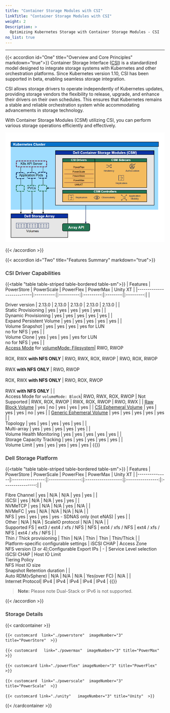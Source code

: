 ```yaml
---
title: "Container Storage Modules with CSI"
linkTitle: "Container Storage Modules with CSI"
weight: 2
Description: >
  Optimizing Kubernetes Storage with Container Storage Modules - CSI
no_list: true
---
```


<hr> 
<style> 
h2{
  font-weight:600;
}
h3{
  font-weight:500;
} 
.mycontent{
margin-bottom:20px;
}
</style>

{{< accordion id="One" title="Overview and Core Principles" markdown="true">}} 
Container Storage Interface ([CSI](https://kubernetes-csi.github.io/docs/)) is a standardized model designed to integrate storage systems with Kubernetes and other orchestration platforms. Since Kubernetes version 1.10, CSI has been supported in beta, enabling seamless storage integration.

CSI allows storage drivers to operate independently of Kubernetes updates, providing storage vendors the flexibility to release, upgrade, and enhance their drivers on their own schedules. This ensures that Kubernetes remains a stable and reliable orchestration system while accommodating advancements in storage technology.

With Container Storage Modules (CSM) utilizing CSI, you can perform various storage operations efficiently and effectively.

<img src="./csm_arc.png" alt="CSM Architecture"></img> 

{{< /accordion >}} 

{{< accordion id="Two" title="Features Summary" markdown="true">}} 

### CSI Driver Capabilities
{{<table "table table-striped table-bordered table-sm">}}
| Features                 | PowerStore | PowerScale | PowerFlex | PowerMax | Unity XT  |
|--------------------------|:----------:|:----------:|:---------:|:--------:|:---------:|
| <div style="text-align: left"> Driver version       | 2.13.0     | 2.13.0     | 2.13.0    | 2.13.0   | 2.13.0    |
| <div style="text-align: left"> Static Provisioning      | yes        | yes        | yes       | yes      | yes       |
| <div style="text-align: left"> Dynamic Provisioning     | yes        | yes        | yes       | yes      | yes       |
| <div style="text-align: left"> Expand Persistent Volume | yes        | yes        | yes       | yes      | yes       |
| <div style="text-align: left"> Volume Snapshot    | yes        | yes        | yes       | yes for LUN<br>no for NFS | yes       |
| <div style="text-align: left"> Volume Clone | yes        | yes        | yes       | yes for LUN<br>no for NFS | yes       |
| <div style="text-align: left"> [Access Mode](https://kubernetes.io/docs/concepts/storage/persistent-volumes/#access-modes) for [volumeMode: Filesystem](https://kubernetes.io/docs/concepts/storage/persistent-volumes/#volume-mode)| RWO, RWOP<br><br>ROX, RWX **with NFS ONLY** | RWO, RWX, ROX, RWOP | RWO, ROX, RWOP<br><br>RWX  **with NFS ONLY** | RWO, RWOP<br><br>ROX, RWX **with NFS ONLY** | RWO, ROX, RWOP<br><br>RWX  **with NFS ONLY** |
| <div style="text-align: left"> Access Mode for `volumeMode: Block`| RWO, RWX, ROX, RWOP | Not Supported | RWX, ROX, RWOP | RWX, ROX, RWOP | RWO, RWX |
| [Raw Block Volume](https://kubernetes.io/docs/concepts/storage/volume-pvc-datasource/)                               | yes      | no       | yes       | yes         | yes        |
| [CSI Ephemeral Volume](https://kubernetes.io/docs/concepts/storage/ephemeral-volumes/#csi-ephemeral-volumes)         | yes       | yes       | yes       | no        | yes        |
| [Generic Ephemeral Volume](https://kubernetes.io/docs/concepts/storage/ephemeral-volumes/#generic-ephemeral-volumes) | yes      | yes       | yes       | yes        | yes        |
| <div style="text-align: left"> Topology                 | yes        | yes        | yes       | yes      | yes       |
| <div style="text-align: left"> Multi-array              | yes        | yes        | yes       | yes      | yes       |
| <div style="text-align: left"> Volume Health Monitoring | yes        | yes        | yes       | yes      | yes       |
| <div style="text-align: left"> Storage Capacity Tracking | yes       | yes        | yes       | yes      | yes       |
| <div style="text-align: left"> Volume Limit             | yes        | yes        | yes       | yes      | yes       |
{{</table>}}

### Dell Storage Platform 
{{<table "table table-striped table-bordered table-sm">}}
| Features      | PowerStore       | PowerScale       | PowerFlex          | PowerMax         | Unity XT         |
|---------------|:----------------:|:----------------:|:------------------:|:----------------:|:----------------:|
| <div style="text-align: left"> Fibre Channel | yes              | N/A              | N/A                | yes              | yes              |
| <div style="text-align: left"> iSCSI         | yes              | N/A              | N/A                | yes              | yes              |
| <div style="text-align: left"> NVMeTCP       | yes              | N/A              | N/A                | yes              | N/A              |
| <div style="text-align: left"> NVMeFC        | yes              | N/A              | N/A                | N/A              | N/A              |
| <div style="text-align: left"> NFS           | yes              | yes              | yes                | yes - SDNAS only (not eNAS) | yes              |
| <div style="text-align: left"> Other         | N/A              | N/A              | ScaleIO protocol   | N/A              | N/A              |
| <div style="text-align: left"> Supported FS  | ext3 / ext4 / xfs / NFS | NFS       | ext4 / xfs / NFS   | ext4 / xfs / NFS | ext4 / xfs / NFS |
| <div style="text-align: left"> Thin / Thick provisioning | Thin             | N/A              | Thin               | Thin             | Thin/Thick       |
| <div style="text-align: left"> Platform-specific configurable settings | iSCSI CHAP | Access Zone<br>NFS version (3 or 4);Configurable Export IPs | - | Service Level selection<br>iSCSI CHAP | Host IO Limit<br>Tiering Policy<br>NFS Host IO size<br>Snapshot Retention duration |
| <div style="text-align: left"> Auto RDM(vSphere)  | N/A              | N/A              | N/A                | Yes(over FC)     | N/A              |
| <div style="text-align: left"> Internet Protocol| IPv4             | IPv4             | IPv4               | IPv4             | IPv4             |
{{</table>}}

> **Note:** Please note Dual-Stack or IPv6 is not supported.

{{< /accordion >}} 



### Storage Details
{{< cardcontainer >}} 

    {{< customcard  link="./powerstore"  imageNumber="3" title="PowerStore"  >}}

    {{< customcard   link="./powermax"  imageNumber="3" title="PowerMax" >}} 

    {{< customcard link="./powerflex" imageNumber="3" title="PowerFlex"  >}} 

    {{< customcard  link="./powerscale"  imageNumber="3" title="PowerScale"  >}}

    {{< customcard link="./unity"   imageNumber="3" title="Unity"  >}}

{{< /cardcontainer >}}

</br>

